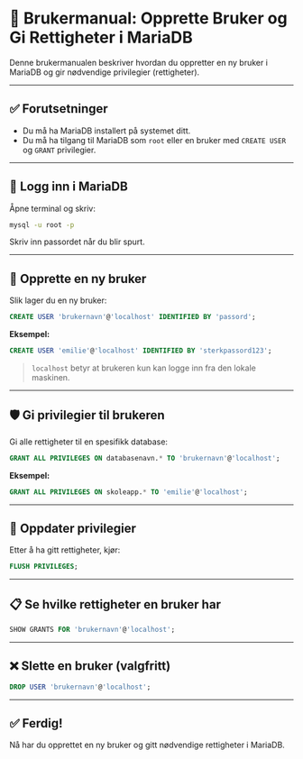 # 📘 Brukermanual: Opprette Bruker og Gi Rettigheter i MariaDB

Denne brukermanualen beskriver hvordan du oppretter en ny bruker i MariaDB og gir nødvendige privilegier (rettigheter).

---

## ✅ Forutsetninger

- Du må ha MariaDB installert på systemet ditt.
- Du må ha tilgang til MariaDB som `root` eller en bruker med `CREATE USER` og `GRANT` privilegier.

---

## 🔐 Logg inn i MariaDB

Åpne terminal og skriv:

```bash
mysql -u root -p
```

Skriv inn passordet når du blir spurt.

---

## 👤 Opprette en ny bruker

Slik lager du en ny bruker:

```sql
CREATE USER 'brukernavn'@'localhost' IDENTIFIED BY 'passord';
```

**Eksempel:**

```sql
CREATE USER 'emilie'@'localhost' IDENTIFIED BY 'sterkpassord123';
```

> `localhost` betyr at brukeren kun kan logge inn fra den lokale maskinen.

---

## 🛡️ Gi privilegier til brukeren

Gi alle rettigheter til en spesifikk database:

```sql
GRANT ALL PRIVILEGES ON databasenavn.* TO 'brukernavn'@'localhost';
```

**Eksempel:**

```sql
GRANT ALL PRIVILEGES ON skoleapp.* TO 'emilie'@'localhost';
```

---

## 🔄 Oppdater privilegier

Etter å ha gitt rettigheter, kjør:

```sql
FLUSH PRIVILEGES;
```

---

## 📋 Se hvilke rettigheter en bruker har

```sql
SHOW GRANTS FOR 'brukernavn'@'localhost';
```

---

## ❌ Slette en bruker (valgfritt)

```sql
DROP USER 'brukernavn'@'localhost';
```

---

## ✅ Ferdig!

Nå har du opprettet en ny bruker og gitt nødvendige rettigheter i MariaDB.
